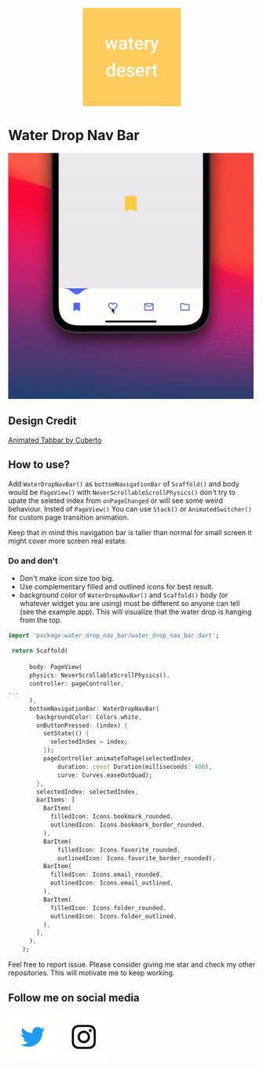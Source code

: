 
<p align="center">
<img src="https://raw.githubusercontent.com/watery-desert/assets/main/watery_desert_logo.png" height="200" alt="Water Drop Nav Bar" />
</p>

# Water Drop Nav Bar

<img src="https://raw.githubusercontent.com/watery-desert/assets/main/water_drop_nav_bar/demo_recording.gif"  width="500"/>

## Design Credit
[Animated Tabbar by Cuberto](https://dribbble.com/shots/14723171-Animated-Tabbar)

## How to use?
Add `WaterDropNavBar()` as `bottomNavigationBar` of `Scaffold()` and body would be `PageView()` with `NeverScrollableScrollPhysics()` don't try to upate the seleted index from `onPageChanged` or will see some weird behaviour. Insted of `PageView()` You can use `Stack()` or `AnimatedSwitcher()` for custom page transition animation. 

Keep that in mind this navigation bar is taller than normal for small screen it might cover more screen real estate.

### **Do and don't**
 - Don't make icon size too big.
 - Use complementary filled and outlined icons for best result.
 - background color of `WaterDropNavBar()` and `Scaffold()` body (or whatever widget you are using) must be different so anyone can tell (see the example app). This will visualize that the water drop is hanging from the top.

 ```dart 
 import 'package:water_drop_nav_bar/water_drop_nav_bar.dart';
 ```

```dart
 return Scaffold(
     
      body: PageView(
      physics: NeverScrollableScrollPhysics(),       
      controller: pageController,
...
      ),
      bottomNavigationBar: WaterDropNavBar(
        backgroundColor: Colors.white,
        onButtonPressed: (index) {
          setState(() {
            selectedIndex = index;
          });
          pageController.animateToPage(selectedIndex,
              duration: const Duration(milliseconds: 400),
              curve: Curves.easeOutQuad);
        },
        selectedIndex: selectedIndex,
        barItems: [
          BarItem(
            filledIcon: Icons.bookmark_rounded,
            outlinedIcon: Icons.bookmark_border_rounded,
          ),
          BarItem(
              filledIcon: Icons.favorite_rounded,
              outlinedIcon: Icons.favorite_border_rounded),
          BarItem(
            filledIcon: Icons.email_rounded,
            outlinedIcon: Icons.email_outlined,
          ),
          BarItem(
            filledIcon: Icons.folder_rounded,
            outlinedIcon: Icons.folder_outlined,
          ),
        ],
      ),
    );
```

Feel free to report issue. Please consider giving me star and check my other repositories. This will motivate me to keep working.

## Follow me on social media

[![alt text][1.1]][1]
[![alt text][2.1]][2]

[1.1]: https://github.com/watery-desert/assets/blob/main/social_logo/twitter.png?raw=true

[2.1]: https://github.com/watery-desert/assets/blob/main/social_logo/instagram.png?raw=true

[1]: https://twitter.com/watery_desert
[2]: https://www.instagram.com/watery_desert/